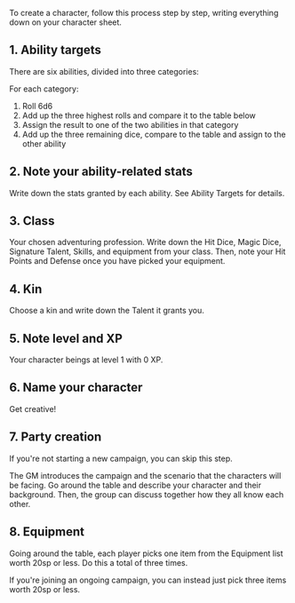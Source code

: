 <!--raw-typst
#import "@preview/tablem:0.1.0": tablem
#let fill = (_, y) => if calc.odd(y) { rgb("EAF2F5") }
#let diceTable = tablem.with(
  render: (columns: auto, ..args) => {
    table(
      columns: (1fr, 1fr),
      fill: fill,
      ..args,
    )
  }
)

#let categoryTable = tablem.with(
  render: (columns: auto, ..args) => {
    table(
      columns: (1fr, 1fr, 1fr),
      fill: fill,
      ..args,
    )
  }
)
-->

To create a character, follow this process step by step, writing everything down on your character sheet.

## 1. Ability targets

There are six abilities, divided into three categories:

<!--raw-typst
#text(categoryTable[
| *Body*    | *Mind*       | *Soul*  |
| --------- | ---------    | ------- |
| Strength  | Instinct     | Courage |
| Dexterity | Intelligence | Cunning |
], size: 12pt)-->

For each category:

1. Roll 6d6
2. Add up the three highest rolls and compare it to the table below
3. Assign the result to one of the two abilities in that category
4. Add up the three remaining dice, compare to the table and assign to the other ability

<!--raw-typst
#diceTable[
| *Dice roll* | *Ability* |
| --------- | ------- |
| 3         | 18      |
| 4-5       | 17      |
| 6-8       | 16      |
| 9-12      | 15      |
| 13-15     | 14      |
| 16-17     | 13      |
| 18        | 12      |
]
-->

## 2. Note your ability-related stats

Write down the stats granted by each ability. See Ability Targets for details.

## 3. Class

Your chosen adventuring profession. Write down the Hit Dice, Magic Dice, Signature Talent, Skills, and equipment from your class. Then, note your Hit Points and Defense once you have picked your equipment.

## 4. Kin

Choose a kin and write down the Talent it grants you.

## 5. Note level and XP

Your character beings at level 1 with 0 XP.

## 6. Name your character
Get creative!

## 7. Party creation

If you're not starting a new campaign, you can skip this step.

The GM introduces the campaign and the scenario that the characters will be facing. Go around the table and describe your character and their background. Then, the group can discuss together how they all know each other.

## 8. Equipment

Going around the table, each player picks one item from the Equipment list worth 20sp or less. Do this a total of three times.

If you're joining an ongoing campaign, you can instead just pick three items worth 20sp or less.
